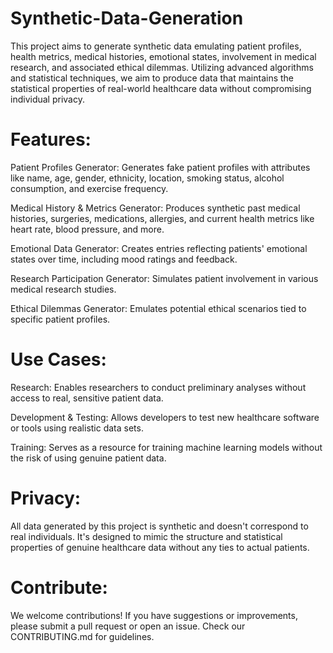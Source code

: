 # Synthetic-Data-Generation
This project aims to generate synthetic data emulating patient profiles, health metrics, medical histories, emotional states, involvement in medical research, and associated ethical dilemmas. Utilizing advanced algorithms and statistical techniques, we aim to produce data that maintains the statistical properties of real-world healthcare data without compromising individual privacy.

# Features:
Patient Profiles Generator: Generates fake patient profiles with attributes like name, age, gender, ethnicity, location, smoking status, alcohol consumption, and exercise frequency.

Medical History & Metrics Generator: Produces synthetic past medical histories, surgeries, medications, allergies, and current health metrics like heart rate, blood pressure, and more.

Emotional Data Generator: Creates entries reflecting patients' emotional states over time, including mood ratings and feedback.

Research Participation Generator: Simulates patient involvement in various medical research studies.

Ethical Dilemmas Generator: Emulates potential ethical scenarios tied to specific patient profiles.

# Use Cases:
Research: Enables researchers to conduct preliminary analyses without access to real, sensitive patient data.

Development & Testing: Allows developers to test new healthcare software or tools using realistic data sets.

Training: Serves as a resource for training machine learning models without the risk of using genuine patient data.

# Privacy:
All data generated by this project is synthetic and doesn't correspond to real individuals. It's designed to mimic the structure and statistical properties of genuine healthcare data without any ties to actual patients.

# Contribute:
We welcome contributions! If you have suggestions or improvements, please submit a pull request or open an issue. Check our CONTRIBUTING.md for guidelines.
